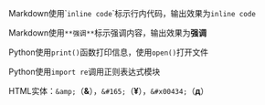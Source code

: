 Markdown使用\``inline code`\`标示行内代码，输出效果为`inline code`

Markdown使用`**强调**`标示强调内容，输出效果为**强调**

Python使用`print()`函数打印信息，使用`open()`打开文件

Python使用`import re`调用正则表达式模块

HTML实体：`&amp;`（**&**），`&#165;`（**&#165;**），`&#x00434;`（**&#x00434;**）